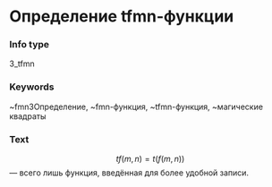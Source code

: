 # Определение tfmn-функции
### Info type
3_tfmn
### Keywords
~fmn3Определение, ~fmn-функция, ~tfmn-функция, ~магические квадраты
### Text
$$tf(m, n) = t(f(m, n))$$ — всего лишь функция, введённая для более удобной записи.
```
